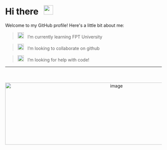 <h1>
  Hi there <img src="https://github.com/user-attachments/assets/649bfa40-72ed-4bef-9f79-e4b9ae17965d" alt="wave icon" width="30" height="30" style="margin-left: 10px;" />
</h1>


Welcome to my GitHub profile! Here's a little bit about me:

> <img src="https://github.com/user-attachments/assets/22c991a3-72d6-4812-8a89-f83701ecbfdd" alt="icon" width="20" height="20" style="margin-right: 8px;"/>  I’m currently learning FPT University

> <img src="https://github.com/user-attachments/assets/b42a44d4-f1d6-4416-b619-b23e0101c7b0" alt="icon" width="20" height="20" style="margin-right: 8px;"/>  I’m looking to collaborate on github

> <img src="https://github.com/user-attachments/assets/332c2d58-4e2d-489e-8c44-c8b000a15ba5" alt="icon" width="20" height="20" style="margin-right: 8px;"/>  I’m looking for help with code!
---





<div align="center" style="margin-top: 50px;">
  <img src="https://github.com/user-attachments/assets/2244595d-1b72-409c-8347-8a552ed08b7c" alt="image" width="700" height="200" />
</div>







<!--
### 🌐 Huyfolio  
<a href="https://huyfolio.vercel.app/" target="_blank">
  <img src="https://img.shields.io/badge/-Visit%20My%20Portfolio-blue?style=for-the-badge&logo=google-chrome&logoColor=white" alt="Portfolio Link" />
</a>
**Huy-techSw/Huy-techSw** is a ✨ _special_ ✨ repository because its `README.md` (this file) appears on your GitHub profile.

<img src="https://github.com/user-attachments/assets/97823045-933c-4cbc-8588-daa92f3f99d5" alt="image" width="200" height="250" />
<img src="https://github.com/user-attachments/assets/b7795e8e-9858-479c-bc52-ef2f410c13c7" alt="image" width="200" />
<img src="https://github.com/user-attachments/assets/6547f6e1-c283-4380-8856-a96b4ded5814" alt="image" width="200" height="250" />

Here are some ideas to get you started:

- 🔭 I’m currently working on ...
- 🌱 I’m currently learning ...
- 👯 I’m looking to collaborate on ...
- 🤔 I’m looking for help with ...
- 💬 Ask me about ...
- 📫 How to reach me: ...
- 😄 Pronouns: ...
- ⚡ Fun fact: ...
-->
